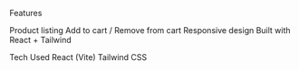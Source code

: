Features

Product listing
Add to cart / Remove from cart
Responsive design
Built with React + Tailwind

Tech Used
React (Vite)
Tailwind CSS
